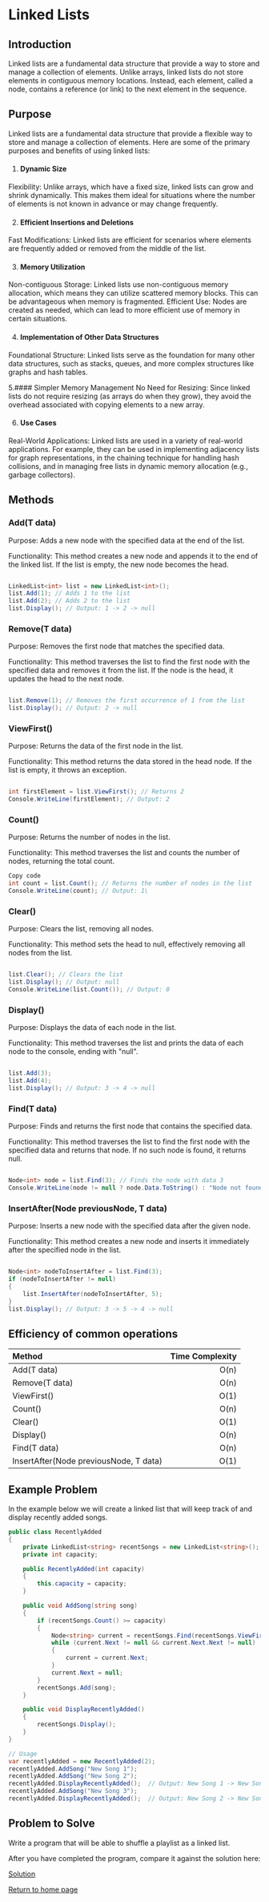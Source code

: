 # Linked Lists

## Introduction
 Linked lists are a fundamental data structure that provide a way to store and manage a collection of elements. Unlike arrays, linked lists do not store elements in contiguous memory locations. Instead, each element, called a node, contains a reference (or link) to the next element in the sequence.
## Purpose
Linked lists are a fundamental data structure that provide a flexible way to store and manage a collection of elements. Here are some of the primary purposes and benefits of using linked lists:

1. #### Dynamic Size
Flexibility: Unlike arrays, which have a fixed size, linked lists can grow and shrink dynamically. This makes them ideal for situations where the number of elements is not known in advance or may change frequently.

2. #### Efficient Insertions and Deletions
Fast Modifications: Linked lists are efficient for scenarios where elements are frequently added or removed from the middle of the list.

3. #### Memory Utilization
Non-contiguous Storage: Linked lists use non-contiguous memory allocation, which means they can utilize scattered memory blocks. This can be advantageous when memory is fragmented.
Efficient Use: Nodes are created as needed, which can lead to more efficient use of memory in certain situations.

4. #### Implementation of Other Data Structures
Foundational Structure: Linked lists serve as the foundation for many other data structures, such as stacks, queues, and more complex structures like graphs and hash tables.

5.####  Simpler Memory Management
No Need for Resizing: Since linked lists do not require resizing (as arrays do when they grow), they avoid the overhead associated with copying elements to a new array.

6. #### Use Cases
Real-World Applications: Linked lists are used in a variety of real-world applications. For example, they can be used in implementing adjacency lists for graph representations, in the chaining technique for handling hash collisions, and in managing free lists in dynamic memory allocation (e.g., garbage collectors).
## Methods
### Add(T data)
Purpose: Adds a new node with the specified data at the end of the list.

Functionality: This method creates a new node and appends it to the end of the linked list. If the list is empty, the new node becomes the head.

```csharp

LinkedList<int> list = new LinkedList<int>();
list.Add(1); // Adds 1 to the list
list.Add(2); // Adds 2 to the list
list.Display(); // Output: 1 -> 2 -> null
```
### Remove(T data)
Purpose: Removes the first node that matches the specified data.

Functionality: This method traverses the list to find the first node with the specified data and removes it from the list. If the node is the head, it updates the head to the next node.

```csharp

list.Remove(1); // Removes the first occurrence of 1 from the list
list.Display(); // Output: 2 -> null
```
### ViewFirst()
Purpose: Returns the data of the first node in the list.

Functionality: This method returns the data stored in the head node. If the list is empty, it throws an exception.


```csharp

int firstElement = list.ViewFirst(); // Returns 2
Console.WriteLine(firstElement); // Output: 2
```
### Count()
Purpose: Returns the number of nodes in the list.

Functionality: This method traverses the list and counts the number of nodes, returning the total count.

```csharp
Copy code
int count = list.Count(); // Returns the number of nodes in the list
Console.WriteLine(count); // Output: 1\
```
### Clear()
Purpose: Clears the list, removing all nodes.

Functionality: This method sets the head to null, effectively removing all nodes from the list.

```csharp

list.Clear(); // Clears the list
list.Display(); // Output: null
Console.WriteLine(list.Count()); // Output: 0
```
### Display()
Purpose: Displays the data of each node in the list.

Functionality: This method traverses the list and prints the data of each node to the console, ending with "null".

```csharp

list.Add(3);
list.Add(4);
list.Display(); // Output: 3 -> 4 -> null
```
### Find(T data)
Purpose: Finds and returns the first node that contains the specified data.

Functionality: This method traverses the list to find the first node with the specified data and returns that node. If no such node is found, it returns null.


```csharp

Node<int> node = list.Find(3); // Finds the node with data 3
Console.WriteLine(node != null ? node.Data.ToString() : "Node not found"); // Output: 3
```
### InsertAfter(Node<T> previousNode, T data)
Purpose: Inserts a new node with the specified data after the given node.

Functionality: This method creates a new node and inserts it immediately after the specified node in the list.

```csharp

Node<int> nodeToInsertAfter = list.Find(3);
if (nodeToInsertAfter != null)
{
    list.InsertAfter(nodeToInsertAfter, 5);
}
list.Display(); // Output: 3 -> 5 -> 4 -> null
```
## Efficiency of common operations

|Method| Time Complexity|
|:-----|-----:|
|Add(T data)|	O(n)|
|Remove(T data)|	O(n)|
|ViewFirst()|	O(1)|
|Count()|	O(n)|
|Clear()|	O(1)|
|Display()|	O(n)|
|Find(T data)|	O(n)|
|InsertAfter(Node<T> previousNode, T data)|	O(1)|
## Example Problem
In the example below we will create a linked list that will keep track of and display recently added songs. 

```csharp
public class RecentlyAdded
{
    private LinkedList<string> recentSongs = new LinkedList<string>();
    private int capacity;

    public RecentlyAdded(int capacity)
    {
        this.capacity = capacity;
    }

    public void AddSong(string song)
    {
        if (recentSongs.Count() >= capacity)
        {
            Node<string> current = recentSongs.Find(recentSongs.ViewFirst());
            while (current.Next != null && current.Next.Next != null)
            {
                current = current.Next;
            }
            current.Next = null;
        }
        recentSongs.Add(song);
    }

    public void DisplayRecentlyAdded()
    {
        recentSongs.Display();
    }
}

// Usage
var recentlyAdded = new RecentlyAdded(2);
recentlyAdded.AddSong("New Song 1");
recentlyAdded.AddSong("New Song 2");
recentlyAdded.DisplayRecentlyAdded();  // Output: New Song 1 -> New Song 2 -> null
recentlyAdded.AddSong("New Song 3");
recentlyAdded.DisplayRecentlyAdded();  // Output: New Song 2 -> New Song 3 -> null
```
## Problem to Solve

Write a program that will be able to shuffle a playlist as a linked list.

After you have completed the program, compare it against the solution here:

[Solution](2-linkedLists-solution.cs)

[Return to home page](0-welcome.md)
